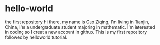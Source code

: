 # hello-world
the first repository
Hi there, my name is Guo Ziqing, I'm living in Tianjin, China, I'm a undergraduate student majoring in mathematic. I'm interested in coding so I creat a new account in github. This is my first repository followed by helloworld tutorial.
